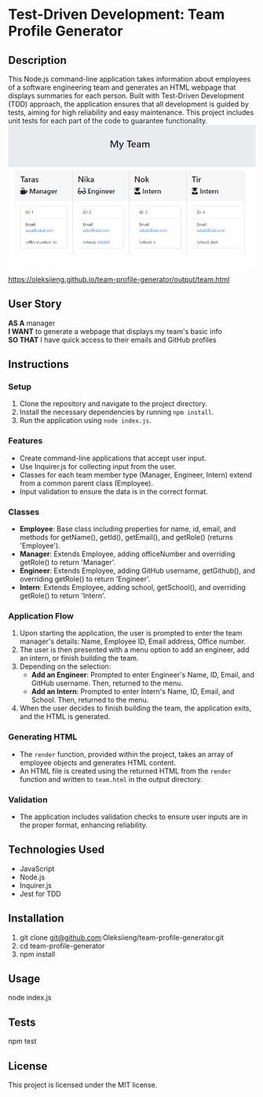 # Test-Driven Development: Team Profile Generator

## Description
This Node.js command-line application takes information about employees of a software engineering team and generates an HTML webpage that displays summaries for each person. Built with Test-Driven Development (TDD) approach, the application ensures that all development is guided by tests, aiming for high reliability and easy maintenance. This project includes unit tests for each part of the code to guarantee functionality.
![Screenshot of Application](img/screen.png)

https://oleksiieng.github.io/team-profile-generator/output/team.html

## User Story

**AS A** manager  
**I WANT** to generate a webpage that displays my team's basic info  
**SO THAT** I have quick access to their emails and GitHub profiles

## Instructions

### Setup

1. Clone the repository and navigate to the project directory.
2. Install the necessary dependencies by running `npm install`.
3. Run the application using `node index.js`.

### Features

- Create command-line applications that accept user input.
- Use Inquirer.js for collecting input from the user.
- Classes for each team member type (Manager, Engineer, Intern) extend from a common parent class (Employee).
- Input validation to ensure the data is in the correct format.

### Classes

- **Employee**: Base class including properties for name, id, email, and methods for getName(), getId(), getEmail(), and getRole() (returns 'Employee').
- **Manager**: Extends Employee, adding officeNumber and overriding getRole() to return 'Manager'.
- **Engineer**: Extends Employee, adding GitHub username, getGithub(), and overriding getRole() to return 'Engineer'.
- **Intern**: Extends Employee, adding school, getSchool(), and overriding getRole() to return 'Intern'.

### Application Flow

1. Upon starting the application, the user is prompted to enter the team manager's details: Name, Employee ID, Email address, Office number.
2. The user is then presented with a menu option to add an engineer, add an intern, or finish building the team.
3. Depending on the selection:
   - **Add an Engineer**: Prompted to enter Engineer's Name, ID, Email, and GitHub username. Then, returned to the menu.
   - **Add an Intern**: Prompted to enter Intern's Name, ID, Email, and School. Then, returned to the menu.
4. When the user decides to finish building the team, the application exits, and the HTML is generated.

### Generating HTML

- The `render` function, provided within the project, takes an array of employee objects and generates HTML content.
- An HTML file is created using the returned HTML from the `render` function and written to `team.html` in the output directory.

### Validation

- The application includes validation checks to ensure user inputs are in the proper format, enhancing reliability.

## Technologies Used

- JavaScript
- Node.js
- Inquirer.js
- Jest for TDD

## Installation
  
1) git clone git@github.com:Oleksiieng/team-profile-generator.git
2) cd team-profile-generator
3) npm install
  
## Usage
  
node index.js
  
## Tests
  
npm test
  
## License
  
This project is licensed under the MIT license.
